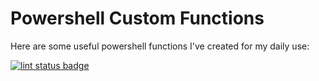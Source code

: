 # Powershell Custom Functions

Here are some useful powershell functions I've created for my daily use:

[![lint status badge](https://github.com/ariffazman/powershell-custom-functions/workflows/Lint%20Code%20Base%20with%20SuperLinter/badge.svg)](https://github.com/ariffazman/powershell-custom-functions/actions)
